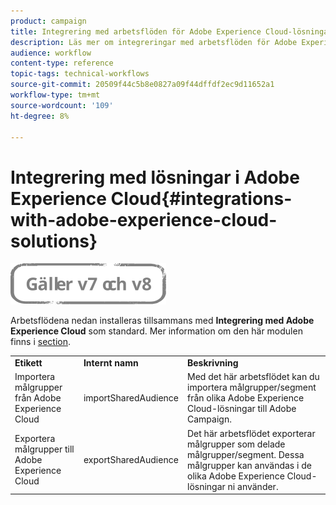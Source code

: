 ```yaml
---
product: campaign
title: Integrering med arbetsflöden för Adobe Experience Cloud-lösningar
description: Läs mer om integreringar med arbetsflöden för Adobe Experience Cloud-lösningar
audience: workflow
content-type: reference
topic-tags: technical-workflows
source-git-commit: 20509f44c5b8e0827a09f44dffdf2ec9d11652a1
workflow-type: tm+mt
source-wordcount: '109'
ht-degree: 8%

---
```



# Integrering med lösningar i Adobe Experience Cloud{#integrations-with-adobe-experience-cloud-solutions}

![](../../assets/common.svg)

Arbetsflödena nedan installeras tillsammans med **Integrering med Adobe Experience Cloud** som standard. Mer information om den här modulen finns i [section](../../integrations/using/configuring-ims.md#installing-the-package).

<table> 
 <tbody> 
  <tr> 
   <td> <strong>Etikett</strong><br /> </td> 
   <td> <strong>Internt namn</strong><br /> </td> 
   <td> <strong>Beskrivning</strong><br /> </td> 
  </tr> 
  <tr> 
   <td> <span class="uicontrol">Importera målgrupper från Adobe Experience Cloud</span> <br /> </td> 
   <td> <span class="uicontrol">importSharedAudience</span> <br /> </td> 
   <td> Med det här arbetsflödet kan du importera målgrupper/segment från olika Adobe Experience Cloud-lösningar till Adobe Campaign.<br /> </td> 
  </tr> 
  <tr> 
   <td> <span class="uicontrol">Exportera målgrupper till Adobe Experience Cloud</span> <br /> </td> 
   <td> <span class="uicontrol">exportSharedAudience</span> <br /> </td> 
   <td> Det här arbetsflödet exporterar målgrupper som delade målgrupper/segment. Dessa målgrupper kan användas i de olika Adobe Experience Cloud-lösningar ni använder.<br /> </td> 
  </tr> 
 </tbody> 
</table>

